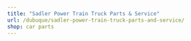 ```yaml
---
title: "Sadler Power Train Truck Parts & Service"
url: /dubuque/sadler-power-train-truck-parts-and-service/
shop: car parts
---
```

